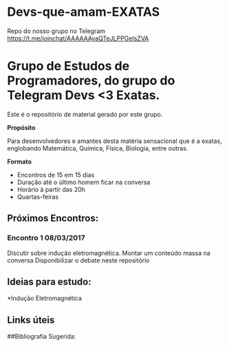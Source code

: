 # Devs-que-amam-EXATAS
Repo do nosso grupo no Telegram https://t.me/joinchat/AAAAAAyaQTeJLPPGeIsZVA


# Grupo de Estudos de Programadores, do grupo do Telegram Devs <3 Exatas.
Este é o repositório de material gerado por este grupo.

**Propósito**

Para desenvolvedores e amantes desta matéria sensacional que é a exatas, englobando Matemática, Química, Física, Biologia, entre outras.

**Formato**
* Encontros de 15 em 15 dias
* Duração até o último homem ficar na conversa
* Horário à partir das 20h
* Quartas-feiras

## Próximos Encontros:

### Encontro 1 08/03/2017
Discutir sobre indução eletromagnética.
Montar um conteúdo massa na conversa
Disponibilizar o debate neste repositório

## Ideias para estudo:

*Indução Eletromagnética

## Links úteis

##Bibliografia Sugerida:

